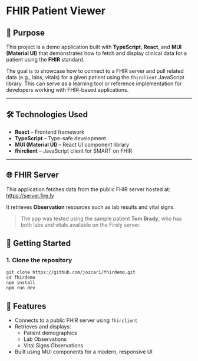 # FHIR Patient Viewer

## 🧠 Purpose

This project is a demo application built with **TypeScript**, **React**, and **MUI (Material UI)** that demonstrates how to fetch and display clinical data for a patient using the **FHIR** standard.

The goal is to showcase how to connect to a FHIR server and pull related data (e.g., labs, vitals) for a given patient using the `fhirclient` JavaScript library. This can serve as a learning tool or reference implementation for developers working with FHIR-based applications.

---

## 🛠️ Technologies Used

- **React** – Frontend framework
- **TypeScript** – Type-safe development
- **MUI (Material UI)** – React UI component library
- **fhirclient** – JavaScript client for SMART on FHIR

---

## 🌐 FHIR Server

This application fetches data from the public FHIR server hosted at: https://server.fire.ly

It retrieves **Observation** resources such as lab results and vital signs.

> The app was tested using the sample patient **Tom Brady**, who has both labs and vitals available on the Firely server.

## 🚀 Getting Started

### 1. Clone the repository

```
git clone https://github.com/jozcar1/fhirdemo.git
cd fhirdemo
npm install
npm run dev
```
## 🧪 Features

- Connects to a public FHIR server using `fhirclient`
- Retrieves and displays:
  - Patient demographics
  - Lab Observations
  - Vital Signs Observations
- Built using MUI components for a modern, responsive UI